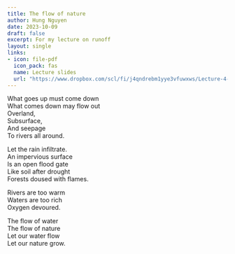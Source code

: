 ```yaml
---
title: The flow of nature
author: Hung Nguyen
date: 2023-10-09
draft: false
excerpt: For my lecture on runoff
layout: single
links:
- icon: file-pdf
  icon_pack: fas
  name: Lecture slides
  url: "https://www.dropbox.com/scl/fi/j4qndrebm1yye3vfuwxws/Lecture-4-Runoff.pdf?rlkey=5lxplla7a211uj8glkw36q3zc&dl=0"
---
```


What goes up must come down  
What comes down may flow out  
Overland,  
Subsurface,  
And seepage  
To rivers all around.

Let the rain infiltrate.  
An impervious surface  
Is an open flood gate  
Like soil after drought  
Forests doused with flames.

Rivers are too warm  
Waters are too rich  
Oxygen devoured.

The flow of water  
The flow of nature  
Let our water flow  
Let our nature grow.
